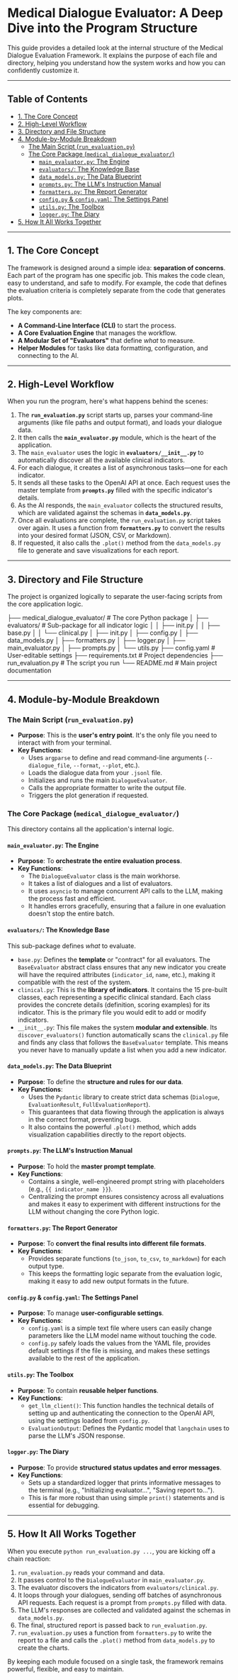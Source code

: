 # Medical Dialogue Evaluator: A Deep Dive into the Program Structure

This guide provides a detailed look at the internal structure of the Medical Dialogue Evaluation Framework. It explains the purpose of each file and directory, helping you understand how the system works and how you can confidently customize it.

---

## Table of Contents
- [1. The Core Concept](#1-the-core-concept)
- [2. High-Level Workflow](#2-high-level-workflow)
- [3. Directory and File Structure](#3-directory-and-file-structure)
- [4. Module-by-Module Breakdown](#4-module-by-module-breakdown)
  - [The Main Script (`run_evaluation.py`)](#the-main-script-run_evaluationpy)
  - [The Core Package (`medical_dialogue_evaluator/`)](#the-core-package-medical_dialogue_evaluator)
    - [`main_evaluator.py`: The Engine](#main_evaluatorpy-the-engine)
    - [`evaluators/`: The Knowledge Base](#evaluators-the-knowledge-base)
    - [`data_models.py`: The Data Blueprint](#data_modelspy-the-data-blueprint)
    - [`prompts.py`: The LLM's Instruction Manual](#promptspy-the-llms-instruction-manual)
    - [`formatters.py`: The Report Generator](#formatterspy-the-report-generator)
    - [`config.py` & `config.yaml`: The Settings Panel](#configpy--configyaml-the-settings-panel)
    - [`utils.py`: The Toolbox](#utilspy-the-toolbox)
    - [`logger.py`: The Diary](#loggerpy-the-diary)
- [5. How It All Works Together](#5-how-it-all-works-together)

---

## 1. The Core Concept

The framework is designed around a simple idea: **separation of concerns**. Each part of the program has one specific job. This makes the code clean, easy to understand, and safe to modify. For example, the code that defines the evaluation criteria is completely separate from the code that generates plots.

The key components are:
-   **A Command-Line Interface (CLI)** to start the process.
-   **A Core Evaluation Engine** that manages the workflow.
-   **A Modular Set of "Evaluators"** that define *what* to measure.
-   **Helper Modules** for tasks like data formatting, configuration, and connecting to the AI.

---
## 2. High-Level Workflow

When you run the program, here's what happens behind the scenes:

1.  The **`run_evaluation.py`** script starts up, parses your command-line arguments (like file paths and output format), and loads your dialogue data.
2.  It then calls the **`main_evaluator.py`** module, which is the heart of the application.
3.  The `main_evaluator` uses the logic in **`evaluators/__init__.py`** to automatically discover all the available clinical indicators.
4.  For each dialogue, it creates a list of asynchronous tasks—one for each indicator.
5.  It sends all these tasks to the OpenAI API at once. Each request uses the master template from **`prompts.py`** filled with the specific indicator's details.
6.  As the AI responds, the `main_evaluator` collects the structured results, which are validated against the schemas in **`data_models.py`**.
7.  Once all evaluations are complete, the `run_evaluation.py` script takes over again. It uses a function from **`formatters.py`** to convert the results into your desired format (JSON, CSV, or Markdown).
8.  If requested, it also calls the `.plot()` method from the `data_models.py` file to generate and save visualizations for each report.

---
## 3. Directory and File Structure

The project is organized logically to separate the user-facing scripts from the core application logic.

├── medical_dialogue_evaluator/  # The core Python package
│   ├── evaluators/              # Sub-package for all indicator logic
│   │   ├── init.py
│   │   ├── base.py
│   │   └── clinical.py
│   ├── init.py
│   ├── config.py
│   ├── data_models.py
│   ├── formatters.py
│   ├── logger.py
│   ├── main_evaluator.py
│   ├── prompts.py
│   └── utils.py
├── config.yaml                  # User-editable settings
├── requirements.txt             # Project dependencies
├── run_evaluation.py            # The script you run
└── README.md                    # Main project documentation

---
## 4. Module-by-Module Breakdown

### The Main Script (`run_evaluation.py`)
-   **Purpose**: This is the **user's entry point**. It's the only file you need to interact with from your terminal.
-   **Key Functions**:
    -   Uses `argparse` to define and read command-line arguments (`--dialogue_file`, `--format`, `--plot`, etc.).
    -   Loads the dialogue data from your `.jsonl` file.
    -   Initializes and runs the main `DialogueEvaluator`.
    -   Calls the appropriate formatter to write the output file.
    -   Triggers the plot generation if requested.

### The Core Package (`medical_dialogue_evaluator/`)

This directory contains all the application's internal logic.

#### `main_evaluator.py`: The Engine
-   **Purpose**: To **orchestrate the entire evaluation process**.
-   **Key Functions**:
    -   The `DialogueEvaluator` class is the main workhorse.
    -   It takes a list of dialogues and a list of evaluators.
    -   It uses `asyncio` to manage concurrent API calls to the LLM, making the process fast and efficient.
    -   It handles errors gracefully, ensuring that a failure in one evaluation doesn't stop the entire batch.

#### `evaluators/`: The Knowledge Base
This sub-package defines *what* to evaluate.
-   `base.py`: Defines the **template** or "contract" for all evaluators. The `BaseEvaluator` abstract class ensures that any new indicator you create will have the required attributes (`indicator_id`, `name`, etc.), making it compatible with the rest of the system.
-   `clinical.py`: This is the **library of indicators**. It contains the 15 pre-built classes, each representing a specific clinical standard. Each class provides the concrete details (definition, scoring examples) for its indicator. This is the primary file you would edit to add or modify indicators.
-   `__init__.py`: This file makes the system **modular and extensible**. Its `discover_evaluators()` function automatically scans the `clinical.py` file and finds any class that follows the `BaseEvaluator` template. This means you never have to manually update a list when you add a new indicator.

#### `data_models.py`: The Data Blueprint
-   **Purpose**: To define the **structure and rules for our data**.
-   **Key Functions**:
    -   Uses the `Pydantic` library to create strict data schemas (`Dialogue`, `EvaluationResult`, `FullEvaluationReport`).
    -   This guarantees that data flowing through the application is always in the correct format, preventing bugs.
    -   It also contains the powerful `.plot()` method, which adds visualization capabilities directly to the report objects.

#### `prompts.py`: The LLM's Instruction Manual
-   **Purpose**: To hold the **master prompt template**.
-   **Key Functions**:
    -   Contains a single, well-engineered prompt string with placeholders (e.g., `{{ indicator_name }}`).
    -   Centralizing the prompt ensures consistency across all evaluations and makes it easy to experiment with different instructions for the LLM without changing the core Python logic.

#### `formatters.py`: The Report Generator
-   **Purpose**: To **convert the final results into different file formats**.
-   **Key Functions**:
    -   Provides separate functions (`to_json`, `to_csv`, `to_markdown`) for each output type.
    -   This keeps the formatting logic separate from the evaluation logic, making it easy to add new output formats in the future.

#### `config.py` & `config.yaml`: The Settings Panel
-   **Purpose**: To manage **user-configurable settings**.
-   **Key Functions**:
    -   `config.yaml` is a simple text file where users can easily change parameters like the LLM model name without touching the code.
    -   `config.py` safely loads the values from the YAML file, provides default settings if the file is missing, and makes these settings available to the rest of the application.

#### `utils.py`: The Toolbox
-   **Purpose**: To contain **reusable helper functions**.
-   **Key Functions**:
    -   `get_llm_client()`: This function handles the technical details of setting up and authenticating the connection to the OpenAI API, using the settings loaded from `config.py`.
    -   `EvaluationOutput`: Defines the Pydantic model that `langchain` uses to parse the LLM's JSON response.

#### `logger.py`: The Diary
-   **Purpose**: To provide **structured status updates and error messages**.
-   **Key Functions**:
    -   Sets up a standardized logger that prints informative messages to the terminal (e.g., "Initializing evaluator...", "Saving report to...").
    -   This is far more robust than using simple `print()` statements and is essential for debugging.

---
## 5. How It All Works Together

When you execute `python run_evaluation.py ...`, you are kicking off a chain reaction:

1.  `run_evaluation.py` reads your command and data.
2.  It passes control to the `DialogueEvaluator` in `main_evaluator.py`.
3.  The evaluator discovers the indicators from `evaluators/clinical.py`.
4.  It loops through your dialogues, sending off batches of asynchronous API requests. Each request is a prompt from `prompts.py` filled with data.
5.  The LLM's responses are collected and validated against the schemas in `data_models.py`.
6.  The final, structured report is passed back to `run_evaluation.py`.
7.  `run_evaluation.py` uses a function from `formatters.py` to write the report to a file and calls the `.plot()` method from `data_models.py` to create the charts.

By keeping each module focused on a single task, the framework remains powerful, flexible, and easy to maintain.

